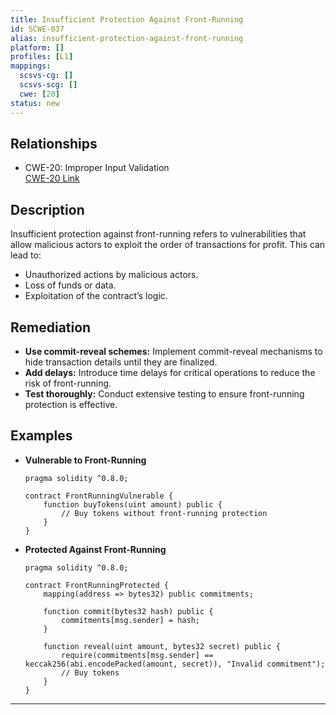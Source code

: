 ```yaml
---
title: Insufficient Protection Against Front-Running
id: SCWE-037
alias: insufficient-protection-against-front-running
platform: []
profiles: [L1]
mappings:
  scsvs-cg: []
  scsvs-scg: []
  cwe: [20]
status: new
---
```


## Relationships
- CWE-20: Improper Input Validation  
  [CWE-20 Link](https://cwe.mitre.org/data/definitions/20.html)

## Description  
Insufficient protection against front-running refers to vulnerabilities that allow malicious actors to exploit the order of transactions for profit. This can lead to:
- Unauthorized actions by malicious actors.
- Loss of funds or data.
- Exploitation of the contract’s logic.

## Remediation
- **Use commit-reveal schemes:** Implement commit-reveal mechanisms to hide transaction details until they are finalized.
- **Add delays:** Introduce time delays for critical operations to reduce the risk of front-running.
- **Test thoroughly:** Conduct extensive testing to ensure front-running protection is effective.

## Examples
- **Vulnerable to Front-Running**
    ```solidity
    pragma solidity ^0.8.0;

    contract FrontRunningVulnerable {
        function buyTokens(uint amount) public {
            // Buy tokens without front-running protection
        }
    }
    ```

- **Protected Against Front-Running**
    ```solidity
    pragma solidity ^0.8.0;

    contract FrontRunningProtected {
        mapping(address => bytes32) public commitments;

        function commit(bytes32 hash) public {
            commitments[msg.sender] = hash;
        }

        function reveal(uint amount, bytes32 secret) public {
            require(commitments[msg.sender] == keccak256(abi.encodePacked(amount, secret)), "Invalid commitment");
            // Buy tokens
        }
    }
    ```

---